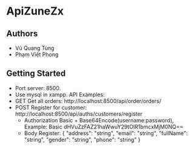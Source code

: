 # ApiZuneZx
## Authors
- Vũ Quang Tùng 
- Phạm Việt Phong
## Getting Started
- Port server: 8500.
- Use mysql in xampp.
API Examples: 
- GET Get all orders: http://localhost:8500/api/order/orders/
- POST Register for customer: http://localhost:8500/api/auths/customers/register 
  - Authorization Basic + Base64Encode(username:password), Example: Basic dHVuZzFAZ21haWwuY29tOlR1bmcxMjM0NQ==
  - Body Register:
{
  "address": "string",
  "email": "string",
  "fullName": "string",
  "gender": "string",
  "phone": "string"
}
